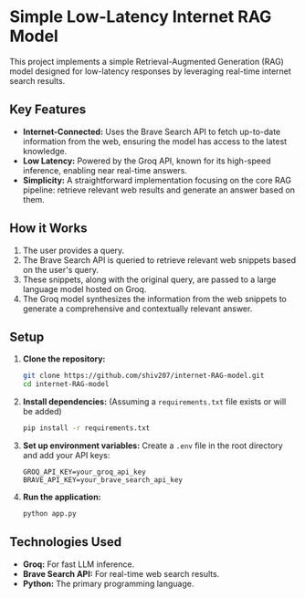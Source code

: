 # Simple Low-Latency Internet RAG Model

This project implements a simple Retrieval-Augmented Generation (RAG) model designed for low-latency responses by leveraging real-time internet search results.

## Key Features

*   **Internet-Connected:** Uses the Brave Search API to fetch up-to-date information from the web, ensuring the model has access to the latest knowledge.
*   **Low Latency:** Powered by the Groq API, known for its high-speed inference, enabling near real-time answers.
*   **Simplicity:** A straightforward implementation focusing on the core RAG pipeline: retrieve relevant web results and generate an answer based on them.

## How it Works

1.  The user provides a query.
2.  The Brave Search API is queried to retrieve relevant web snippets based on the user's query.
3.  These snippets, along with the original query, are passed to a large language model hosted on Groq.
4.  The Groq model synthesizes the information from the web snippets to generate a comprehensive and contextually relevant answer.

## Setup

1.  **Clone the repository:**
    ```bash
    git clone https://github.com/shiv207/internet-RAG-model.git
    cd internet-RAG-model
    ```
2.  **Install dependencies:** (Assuming a `requirements.txt` file exists or will be added)
    ```bash
    pip install -r requirements.txt
    ```
3.  **Set up environment variables:**
    Create a `.env` file in the root directory and add your API keys:
    ```plaintext
    GROQ_API_KEY=your_groq_api_key
    BRAVE_API_KEY=your_brave_search_api_key
    ```
4.  **Run the application:**
    ```bash
    python app.py
    ```

## Technologies Used

*   **Groq:** For fast LLM inference.
*   **Brave Search API:** For real-time web search results.
*   **Python:** The primary programming language. 